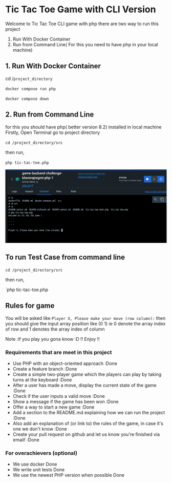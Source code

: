 # Tic Tac Toe Game with CLI Version 
Welcome to Tic Tac Toe CLI game with php there are two way to 
run this project 
1. Run With Docker Container
2. Run from Command Line( For this you need to have php in your local machine)


## 1. Run With Docker Container

cd /`project_directory`

`docker compose run php`

`docker compose down`

## 2. Run from Command Line
for this you should have php( better version 8.2) installed in local machine
Firstly, Open Terminal go to project directory

`cd /project_directory/src`

then run,

`php tic-tac-toe.php
`

![](images/Screenshot%202023-05-24%20at%2018.09.58.png)
## To run Test Case from command line

`cd /project_directory/src`

then run,

`php tic-tac-toe.php

## Rules for game
You will be asked like `Player X, Please make your move (row column):`
then you should give the input array position like (0 1) ie 0 denote the array index of row 
and 1 denotes the array index of column 

Note :if you play you gona know :D !! Enjoy !!


### Requirements that are meet in this project
* Use PHP with an object-oriented approach :Done
* Create a feature branch :Done
* Create a simple two-player game which the players can play by taking turns at the keyboard :Done
* After a user has made a move, display the current state of the game :Done
* Check if the user inputs a valid move :Done
* Show a message if the game has been won :Done
* Offer a way to start a new game :Done
* Add a section to the README.md explaining how we can run the project :Done
* Also add an explanation of (or link to) the rules of the game, in case it's one we don't know :Done
* Create your pull request on github and let us know you're finished via email! :Done


### For overachievers (optional)
* We use docker Done 
* We write unit tests Done
* We use the newest PHP version when possible Done
